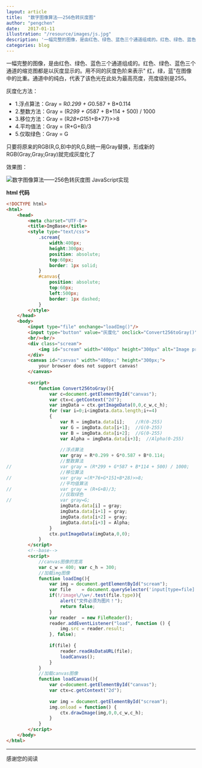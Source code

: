 ```yaml
---
layout: article
title:  "数字图像算法——256色转灰度图"
author: "pengchen"
date:   2017-01-11
illustration: "/resource/images/js.jpg"
description: '一幅完整的图像，是由红色、绿色、蓝色三个通道组成的。红色、绿色、蓝色三个通道的缩览图都是以灰度显示的。用不同的灰度色阶来表示" 红，绿，蓝"在图像中的比重。通道中的纯白，代表了该色光...'
categories: blog
---
```


一幅完整的图像，是由红色、绿色、蓝色三个通道组成的。红色、绿色、蓝色三个通道的缩览图都是以灰度显示的。用不同的灰度色阶来表示" 红，绿，蓝"在图像中的比重。通道中的纯白，代表了该色光在此处为最高亮度，亮度级别是255。

灰度化方法：
+ 1.浮点算法：Gray = R*0.299 + G*0.587 + B*0.114　　
+ 2.整数方法：Gray = (R*299 + G*587 + B*114 + 500) / 1000　
+ 3.移位方法：Gray = (R*28+G*151+B*77)>>8　　
+ 4.平均值法：Gray = (R+G+B)/3　
+ 5.仅取绿色：Gray = G

只要将原来的RGB(R,G,B)中的R,G,B统一用Gray替换，形成新的RGB(Gray,Gray,Gray)就完成灰度化了

效果图：


![数字图像算法——256色转灰度图 JavaScript实现](https://cdn.files.qdfuns.com/article/content/picture/201701/12/110919oitwztbbg8i440i8.png)

**html 代码**

```html
<!DOCTYPE html>
<html>
	<head>
		<meta charset="UTF-8">
		<title>ImgBase</title>
		<style type="text/css">
			.scream{
				width:400px;
				height:300px;
				position: absolute;
				top:60px;
				border: 1px solid;
			}
			#canvas{
				position: absolute;
				top:60px;
				left:500px;
				border: 1px dashed;
			}
		</style>
	</head>
	<body>
		<input type="file" onchange="loadImg()"/>
		<input type="button" value="灰度化" onclick="Convert256toGray()"/>
		<br/><br/>
		<div class="scream">
			<img id="scream" width="400px" height="300px" alt="Image preview...">
		</div>
		<canvas id="canvas" width="400px;" height="300px;">
			your browser does not support canvas!
		</canvas>
		
		<script>
			function Convert256toGray(){
				var c=document.getElementById("canvas");
				var ctx=c.getContext("2d");
				var imgData = ctx.getImageData(0,0,c_w,c_h);
				for (var i=0;i<imgData.data.length;i+=4)
			    {
			    	var R = imgData.data[i];	//R(0-255)
			    	var G = imgData.data[i+1];	//G(0-255)
			    	var B = imgData.data[i+2];	//G(0-255)
			    	var Alpha = imgData.data[i+3];	//Alpha(0-255)
			    	
			    	//浮点算法
			    	var gray = R*0.299 + G*0.587 + B*0.114;
			    	//整数算法
//					var gray = (R*299 + G*587 + B*114 + 500) / 1000;　
					//移位算法
//			    	var gray =(R*76+G*151+B*28)>>8;
					//平均值算法
//			        var gray = (R+G+B)/3;
					//仅取绿色
//					var gray=G;
			        imgData.data[i] = gray;
			        imgData.data[i+1] = gray;	
			        imgData.data[i+2] = gray;	
			        imgData.data[i+3] = Alpha;  
			    }
				ctx.putImageData(imgData,0,0);
			}
		</script>
		<!--base-->
		<script>
			//canvas图像的宽高 
			var c_w = 400; var c_h = 300;
			//加载img图像
			function loadImg(){
				var img = document.getElementById("scream");
				var file    = document.querySelector('input[type=file]').files[0];
				if(!/image\/\w+/.test(file.type)){
			        alert("文件必须为图片！");
			        return false;
			    }
				var reader  = new FileReader();
				reader.addEventListener("load", function () {
				    img.src = reader.result;
				}, false);
				
				if(file) {
					reader.readAsDataURL(file);
					loadCanvas();
				}
			}
			//加载canvas图像
			function loadCanvas(){
				var c=document.getElementById("canvas");
				var ctx=c.getContext("2d");
				
				var img = document.getElementById("scream");
				img.onload = function() {
					ctx.drawImage(img,0,0,c_w,c_h);
				} 
			}
		</script>
	</body>
</html>
```

---
感谢您的阅读
